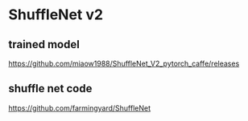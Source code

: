 # ShuffleNet v2

## trained model
https://github.com/miaow1988/ShuffleNet_V2_pytorch_caffe/releases

## shuffle net code
https://github.com/farmingyard/ShuffleNet
